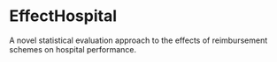 # EffectHospital
A novel statistical evaluation approach to the effects of reimbursement schemes on hospital performance.  

